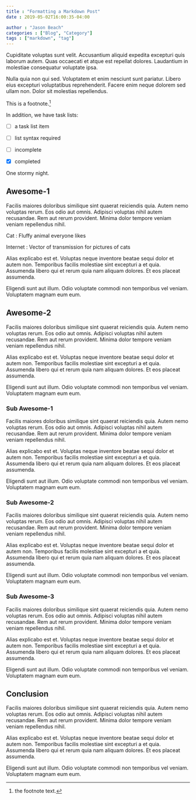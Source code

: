 ```yaml
---
title : "Formatting a Markdown Post"
date : 2019-05-02T16:00:35-04:00

author : "Jason Beach"
categories : ["Blog", "Category"]
tags : ["markdown", "tag"]
---
```






Cupiditate voluptas sunt velit. Accusantium aliquid expedita excepturi quis laborum autem. Quas occaecati et atque est repellat dolores. Laudantium in molestiae consequatur voluptate ipsa.

Nulla quia non qui sed. Voluptatem et enim nesciunt sunt pariatur. Libero eius excepturi voluptatibus reprehenderit. Facere enim neque dolorem sed ullam non. Dolor sit molestias repellendus.

This is a footnote.[^1]


In addition, we have task lists: 

- [ ] a task list item
- [ ] list syntax required
- [ ] incomplete
- [x] completed


One stormy night.


## Awesome-1

Facilis maiores doloribus similique sint quaerat reiciendis quia. Autem nemo voluptas rerum. Eos odio aut omnis. Adipisci voluptas nihil autem recusandae. Rem aut rerum provident. Minima dolor tempore veniam veniam repellendus nihil.

Cat
: Fluffy animal everyone likes

Internet
: Vector of transmission for pictures of cats

Alias explicabo est et. Voluptas neque inventore beatae sequi dolor et autem non. Temporibus facilis molestiae sint excepturi a et quia. Assumenda libero qui et rerum quia nam aliquam dolores. Et eos placeat assumenda.

Eligendi sunt aut illum. Odio voluptate commodi non temporibus vel veniam. Voluptatem magnam eum eum.



## Awesome-2

Facilis maiores doloribus similique sint quaerat reiciendis quia. Autem nemo voluptas rerum. Eos odio aut omnis. Adipisci voluptas nihil autem recusandae. Rem aut rerum provident. Minima dolor tempore veniam veniam repellendus nihil.

Alias explicabo est et. Voluptas neque inventore beatae sequi dolor et autem non. Temporibus facilis molestiae sint excepturi a et quia. Assumenda libero qui et rerum quia nam aliquam dolores. Et eos placeat assumenda.

Eligendi sunt aut illum. Odio voluptate commodi non temporibus vel veniam. Voluptatem magnam eum eum.



### Sub Awesome-1

Facilis maiores doloribus similique sint quaerat reiciendis quia. Autem nemo voluptas rerum. Eos odio aut omnis. Adipisci voluptas nihil autem recusandae. Rem aut rerum provident. Minima dolor tempore veniam veniam repellendus nihil.

Alias explicabo est et. Voluptas neque inventore beatae sequi dolor et autem non. Temporibus facilis molestiae sint excepturi a et quia. Assumenda libero qui et rerum quia nam aliquam dolores. Et eos placeat assumenda.

Eligendi sunt aut illum. Odio voluptate commodi non temporibus vel veniam. Voluptatem magnam eum eum.



### Sub Awesome-2

Facilis maiores doloribus similique sint quaerat reiciendis quia. Autem nemo voluptas rerum. Eos odio aut omnis. Adipisci voluptas nihil autem recusandae. Rem aut rerum provident. Minima dolor tempore veniam veniam repellendus nihil.

Alias explicabo est et. Voluptas neque inventore beatae sequi dolor et autem non. Temporibus facilis molestiae sint excepturi a et quia. Assumenda libero qui et rerum quia nam aliquam dolores. Et eos placeat assumenda.

Eligendi sunt aut illum. Odio voluptate commodi non temporibus vel veniam. Voluptatem magnam eum eum.



### Sub Awesome-3

Facilis maiores doloribus similique sint quaerat reiciendis quia. Autem nemo voluptas rerum. Eos odio aut omnis. Adipisci voluptas nihil autem recusandae. Rem aut rerum provident. Minima dolor tempore veniam veniam repellendus nihil.

Alias explicabo est et. Voluptas neque inventore beatae sequi dolor et autem non. Temporibus facilis molestiae sint excepturi a et quia. Assumenda libero qui et rerum quia nam aliquam dolores. Et eos placeat assumenda.

Eligendi sunt aut illum. Odio voluptate commodi non temporibus vel veniam. Voluptatem magnam eum eum.



## Conclusion

Facilis maiores doloribus similique sint quaerat reiciendis quia. Autem nemo voluptas rerum. Eos odio aut omnis. Adipisci voluptas nihil autem recusandae. Rem aut rerum provident. Minima dolor tempore veniam veniam repellendus nihil.

Alias explicabo est et. Voluptas neque inventore beatae sequi dolor et autem non. Temporibus facilis molestiae sint excepturi a et quia. Assumenda libero qui et rerum quia nam aliquam dolores. Et eos placeat assumenda.

Eligendi sunt aut illum. Odio voluptate commodi non temporibus vel veniam. Voluptatem magnam eum eum.


[^1]: the footnote text.